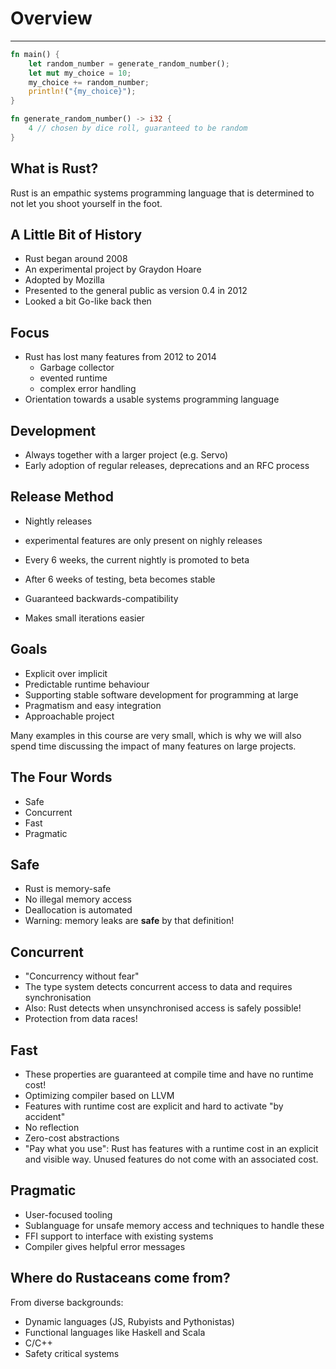# Overview

---

```rust []
fn main() {
    let random_number = generate_random_number();
    let mut my_choice = 10;
    my_choice += random_number;
    println!("{my_choice}");
}

fn generate_random_number() -> i32 {
    4 // chosen by dice roll, guaranteed to be random
}
```

## What is Rust?

Rust is an empathic systems programming language that is determined to not let you shoot yourself in the foot.

## A Little Bit of History

-   Rust began around 2008
-   An experimental project by Graydon Hoare
-   Adopted by Mozilla
-   Presented to the general public as version 0.4 in 2012
-   Looked a bit Go-like back then

## Focus

-   Rust has lost many features from 2012 to 2014
    -   Garbage collector
    -   evented runtime
    -   complex error handling
-   Orientation towards a usable systems programming language

## Development

-   Always together with a larger project (e.g. Servo)
-   Early adoption of regular releases, deprecations and an RFC process

## Release Method

-   Nightly releases

-   experimental features are only present on nighly releases
-   Every 6 weeks, the current nightly is promoted to beta
-   After 6 weeks of testing, beta becomes stable
-   Guaranteed backwards-compatibility
-   Makes small iterations easier

## Goals

-   Explicit over implicit
-   Predictable runtime behaviour
-   Supporting stable software development for programming at large
-   Pragmatism and easy integration
-   Approachable project

Many examples in this course are very small, which is why we will also
spend time discussing the impact of many features on large projects.

## The Four Words

-   Safe
-   Concurrent
-   Fast
-   Pragmatic

## Safe

-   Rust is memory-safe
-   No illegal memory access
-   Deallocation is automated
-   Warning: memory leaks are **safe** by that definition!

## Concurrent

-   "Concurrency without fear"
-   The type system detects concurrent access to data and requires
    synchronisation
-   Also: Rust detects when unsynchronised access is safely possible!
-   Protection from data races!

## Fast

-   These properties are guaranteed at compile time and have no runtime
    cost!
-   Optimizing compiler based on LLVM
-   Features with runtime cost are explicit and hard to activate "by
    accident"
-   No reflection
-   Zero-cost abstractions
-   "Pay what you use": Rust has features with a runtime cost in an
    explicit and visible way. Unused features do not come with an
    associated cost.

## Pragmatic

-   User-focused tooling
-   Sublanguage for unsafe memory access and techniques to handle these
-   FFI support to interface with existing systems
-   Compiler gives helpful error messages

## Where do Rustaceans come from?

From diverse backgrounds:

-   Dynamic languages (JS, Rubyists and Pythonistas)
-   Functional languages like Haskell and Scala
-   C/C++
-   Safety critical systems
